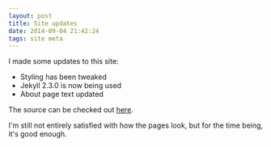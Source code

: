 ```yaml
---
layout: post
title: Site updates
date: 2014-09-04 21:42:24
tags: site meta
---
```


I made some updates to this site:

* Styling has been tweaked
* Jekyll 2.3.0 is now being used
* About page text updated

The source can be checked out [here](https://github.com/hckr/hckr.github.io).

I'm still not entirely satisfied with how the pages look, but for the time being, it's good enough.
